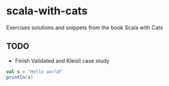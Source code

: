 # scala-with-cats

Exercises solutions and snippets from the book Scala with Cats

## TODO
* Finish Validated and Kleisli case study

```scala
val s = "Hello world"
println(s)
```

